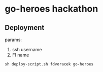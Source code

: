 # go-heroes hackathon

## Deployment
params: 
1. ssh username
2. FI name
```
sh deploy-script.sh fdvoracek go-heroes
```
